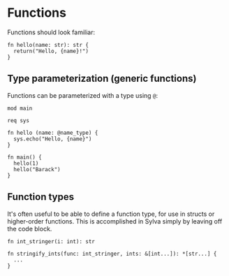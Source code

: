 # Functions

Functions should look familiar:

```sylva
fn hello(name: str): str {
  return("Hello, {name}!")
}
```

## Type parameterization (generic functions)

Functions can be parameterized with a type using `@`:

```sylva
mod main

req sys

fn hello (name: @name_type) {
  sys.echo("Hello, {name}")
}

fn main() {
  hello(1)
  hello("Barack")
}
```

## Function types

It's often useful to be able to define a function type, for use in structs
or higher-order functions. This is accomplished in Sylva simply by leaving off
the code block.

```sylva
fn int_stringer(i: int): str

fn stringify_ints(func: int_stringer, ints: &[int...]): *[str...] {
  ...
}
```
